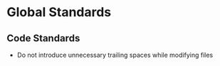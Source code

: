 # Global Standards

## Code Standards

* Do not introduce unnecessary trailing spaces while modifying files
